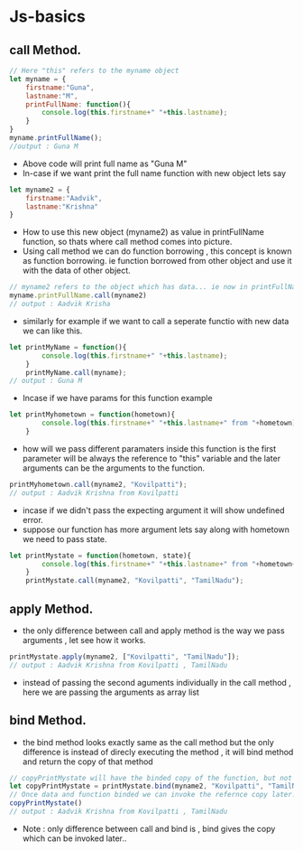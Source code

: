 # Js-basics

## call Method.

```js
// Here "this" refers to the myname object 
let myname = {
    firstname:"Guna",
    lastname:"M",
    printFullName: function(){
        console.log(this.firstname+" "+this.lastname);
    }
}
myname.printFullName();
//output : Guna M
```
* Above code will print full name as "Guna M"
* In-case if we want print the full name function with new object lets say
```js
let myname2 = {
    firstname:"Aadvik",
    lastname:"Krishna"
}
```
* How to use this new object (myname2) as value in printFullName function, so thats where call method comes into picture.
* Using call method we can do function borrowing , this concept is known as function borrowing. ie function borrowed from other object and use it with the data of other object.

```js
// myname2 refers to the object which has data... ie now in printFullName function "this" refers to myname2.
myname.printFullName.call(myname2)
// output : Aadvik Krisha
```
* similarly for example if we want to call a seperate functio with new data we can like this.
```js
let printMyName = function(){
        console.log(this.firstname+" "+this.lastname);
    }
    printMyName.call(myname);
// output : Guna M
```
* Incase if we have params for this function example

```js
let printMyhometown = function(hometown){
        console.log(this.firstname+" "+this.lastname+" from "+hometown);
    }
```
* how will we pass different paramaters inside this function is the first parameter will be always the reference to "this" variable and the later arguments can be the arguments to the function.

```js
printMyhometown.call(myname2, "Kovilpatti");
// output : Aadvik Krishna from Kovilpatti
```
* incase if we didn't pass the expecting argument it will show undefined error.
* suppose our function has more argument lets say along with hometown we need to pass state.
```js
let printMystate = function(hometown, state){
        console.log(this.firstname+" "+this.lastname+" from "+hometown+" , "+ state);
    }
    printMystate.call(myname2, "Kovilpatti", "TamilNadu");
```

## apply Method.

* the only difference between call and apply method is the way we pass arguments , let see how it works.

```js
printMystate.apply(myname2, ["Kovilpatti", "TamilNadu"]);
// output : Aadvik Krishna from Kovilpatti , TamilNadu
```
* instead of passing the second aguments individually in the call method , here we are passing the arguments as array list


## bind Method.

* the bind method looks exactly same as the call method but the only difference is instead of direcly executing the method , it will bind method and return the copy of that method

```js
// copyPrintMystate will have the binded copy of the function, but not executed value, it will just return the function.
let copyPrintMystate = printMystate.bind(myname2, "Kovilpatti", "TamilNadu");
// Once data and function binded we can invoke the refernce copy later.
copyPrintMystate()
// output : Aadvik Krishna from Kovilpatti , TamilNadu
```
* Note : only difference between call and bind is , bind gives the copy which can be invoked later..